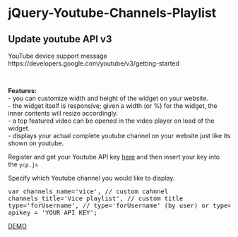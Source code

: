 jQuery-Youtube-Channels-Playlist
================================
<h2>Update youtube API v3</h2>
<p>YouTube device support message<br>
https://developers.google.com/youtube/v3/getting-started</p><br>
<p><b>Features:</b><br>
- you can customize width and height of the widget on your website.<br>
- the widget itself is responsive; given a width (or %) for the widget, the inner contents will resize accordingly.<br>
- a top featured video can be opened in the video player on load of the widget.<br>
- displays your actual complete youtube channel on your website just like its shown on youtube.</p>

<p>Register and get your Youtube API key <a href="https://code.google.com/apis/console" target="_blank">here</a> and then insert your key into the <code>ycp.js</code></p>

<p>Specify which Youtube channel you would like to display.
<pre>var channels_name='vice', // custom cahnnel
channels_title='Vice playlist', // custom title
type='forUsername', // type='forUsername' (by user) or type='id' (by channel)
apikey = 'YOUR API KEY';</pre>
</p>

<p><a href="http://ibacor.com/demo/jquery-youtube-channels-playlist/">DEMO</a></p>
